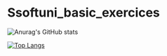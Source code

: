 # Ssoftuni_basic_exercices
![Anurag's GitHub stats](https://github-readme-stats.vercel.app/api?username=DavidMerdzhanov&show_icons=true&theme=tokyonight)

[![Top Langs](https://github-readme-stats.vercel.app/api/top-langs/?username=DavidMerdzhanov&layout=donut&card_width=300&theme=tokyonight)](https://github.com/anuraghazra/github-readme-stats)
